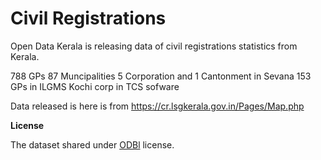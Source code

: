 # Civil Registrations
Open Data Kerala is releasing data of  civil registrations statistics from Kerala. 

788 GPs 87 Muncipalities 5 Corporation  and 1 Cantonment in Sevana 
153 GPs in ILGMS
Kochi corp in TCS sofware

Data released is here is from https://cr.lsgkerala.gov.in/Pages/Map.php


**License**

The dataset shared under [ODBl](http://opendatacommons.org/licenses/odbl/) license.
